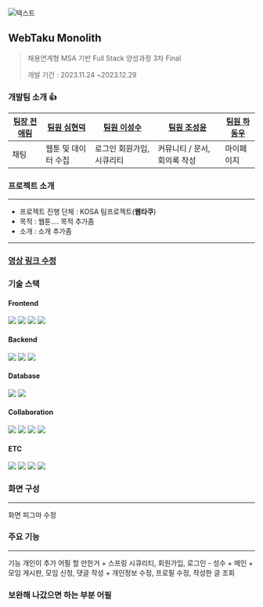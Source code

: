 
![텍스트](https://capsule-render.vercel.app/api?type=waving&color=auto&height=200&section=header&text=WebTaku)


## WebTaku Monolith
>채용연계형 MSA 기반 Full Stack 양성과정 3차 Final
>
>개발 기간 : 2023.11.24 ~2023.12.29


### 개발팀 소개 :+1: 

| [팀장 전애림](https://github.com/tlagusejr) | [팀원 심현덕](https://github.com/tlagusejr) | [팀원 이성수](https://github.com/syeej) | [팀원 조성윤](https://github.com/syeej)  |[팀원 하동우](https://github.com/tlagusejr)  |
| -------- | -------- | -------- | ------- | ------ |
| 채팅      | 웹툰 및 데이터 수집  | 로그인 회원가입, 시큐리티  |커뮤니티 / 문서, 회의록 작성  | 마이페이지  |



### 프로젝트 소개
<hr/>

- 프로젝트 진행 단체 : KOSA 팀프로젝트(<b>웹타쿠</b>)
- 목적 : 웹툰.... 목적 추가좀
- 소개 : 소개 추가좀
<hr/>

### <a href="https://github.com/kosaThirdJo/secondProjectVue.js/tree/dev">영상 링크 수정 </a>

### 기술 스택
<h4>Frontend</h4>
<div>
<img src="https://img.shields.io/badge/html5-E34F26?style=for-the-badge&logo=html5&logoColor=white">
<img src="https://img.shields.io/badge/css-1572B6?style=for-the-badge&logo=css3&logoColor=white">
<img src="https://img.shields.io/badge/javascript-F7DF1E?style=for-the-badge&logo=javascript&logoColor=black">
<img src="https://img.shields.io/badge/Vue.js-35495E?style=for-the-badge&logo=vue.js&logoColor=4FC08D">
</div>
<h4>Backend</h4>
<div>
<img src="https://img.shields.io/badge/spring-6DB33F?style=for-the-badge&logo=spring&logoColor=white"> 
<img src="https://img.shields.io/badge/java-007396?style=for-the-badge&logo=&logoColor=white">
  <img src="https://img.shields.io/badge/Spring_Security-6DB33F?style=for-the-badge&logo=Spring-Security&logoColor=white">
</div>

<h4>Database</h4>
<div>
<img src="https://img.shields.io/badge/mysql-4479A1?style=for-the-badge&logo=mysql&logoColor=white">
<img src="https://img.shields.io/badge/Spring Data JPA-4479A1?style=for-the-badge">
</div>

<h4>Collaboration</h4>
<div>
  <img src="https://img.shields.io/badge/Slack-4A154B?style=for-the-badge&logo=slack&logoColor=white">
  <img src="https://img.shields.io/badge/Notion-000000?style=for-the-badge&logo=notion&logoColor=white">
  <img src="https://img.shields.io/badge/GitHub-100000?style=for-the-badge&logo=github&logoColor=white">
  <img src="https://img.shields.io/badge/GIT-E44C30?style=for-the-badge&logo=git&logoColor=white">
  </div>
<h4>ETC</h4>
<div>


<img src="https://img.shields.io/badge/docker-%230db7ed.svg?style=for-the-badge&logo=docker&logoColor=white">
<img src="https://img.shields.io/badge/IntelliJ_IDEA-000000.svg?style=for-the-badge&logo=intellij-idea&logoColor=white">
<img src="https://img.shields.io/badge/Amazon_AWS-FF9900?style=for-the-badge&logo=amazonaws&logoColor=white">
  <img src="https://img.shields.io/badge/Figma-F24E1E?style=for-the-badge&logo=figma&logoColor=white">
</div>

### 화면 구성
<hr/>
화면 피그마 수정



### 주요 기능
<hr/>
기능 개인이 추가 어필 할 만한거
+ 스프링 시큐리티, 회원가입, 로그인 - 성수
+ 메인
+ 모임 게시판, 모임 신청, 댓글 작성
+ 개인정보 수정, 프로필 수정, 작성한 글 조회


### 보완해 나갔으면 하는 부분 어필

